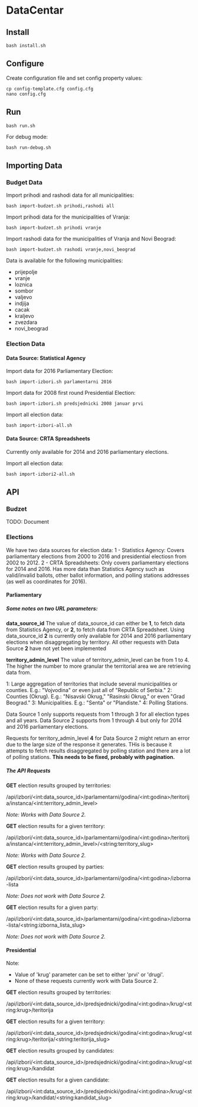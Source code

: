 # DataCentar

## Install

`bash install.sh`

## Configure
Create configuration file and set config property values:

```
cp config-template.cfg config.cfg
nano config.cfg
```

## Run
`bash run.sh`

For debug mode:

`bash run-debug.sh`

## Importing Data
### Budget Data

Import prihodi and rashodi data for all municipalities:

`bash import-budzet.sh prihodi,rashodi all`

Import prihodi data for the municipalities of Vranja:

`bash import-budzet.sh prihodi vranje`

Import rashodi data for the municipalities of Vranja and Novi Beograd:

`bash import-budzet.sh rashodi vranje,novi_beograd`

Data is available for the following municipalities:

- prijepolje
- vranje
- loznica
- sombor
- valjevo
- indjija
- cacak
- kraljevo
- zvezdara
- novi_beograd

### Election Data
#### Data Source: Statistical Agency

Import data for 2016 Parliamentary Election:

`bash import-izbori.sh parlamentarni 2016`

Import data for 2008 first round Presidential Election:

`bash import-izbori.sh predsjednicki 2008 januar prvi`

Import all election data:

`bash import-izbori-all.sh`

#### Data Source: CRTA Spreadsheets
Currently only available for 2014 and 2016 parliamentary elections.

Import all election data:

`bash import-izbori2-all.sh`


## API
### Budzet
TODO: Document

### Elections
We have two data sources for election data:
1 - Statistics Agency: Covers parliamentary elections from 2000 to 2016 and presidential electiosn from 2002 to 2012.
2 - CRTA Spreadsheets: Only covers parliamentary elections for 2014 and 2016. Has more data than Statistics Agency such as valid/invalid ballots, other ballot information, and polling stations addresses (as well as coordinates for 2016).

#### Parliamentary
##### Some notes on two URL parameters:

**data_source_id**
The value of data_source_id can either be **1**, to fetch data from Statistics Agency, or **2**, to fetch data from CRTA Spreadsheet.
Using data_source_id **2** is currently only available for 2014 and 2016 parliamentary elections when disaggregating by territory.
All other requests with Data Source **2** have not yet been implemented

**territory_admin_level**
The value of territory_admin_level can be from 1 to 4. The higher the number to more granular the territorial area we are retrieving data from.

1: Large aggregation of territories that include several municipalities or counties. E.g.: "Vojvodina" or even just all of "Republic of Serbia."
2: Counties (Okrug). E.g.: "Nisavski Okrug," "Rasinski Okrug," or even "Grad Beograd."
3: Municipalities. E.g.: "Senta" or  "Plandiste."
4: Polling Stations.

Data Source 1 only supports requests from 1 through 3 for all election types and all years.
Data Source 2 supports from 1 through 4 but only for 2014 and 2016 parliamentary elections.

Requests for territory_admin_level **4** for Data Source 2 might return an error due to the large size of the response it generates. THis is because it attempts to fetch results disaggregated by  polling station and there are a lot of polling stations.
**This needs to be fixed, probably with pagination.**

##### The API Requests

**GET** election results grouped by territories:

/api/izbori/&lt;int:data_source_id&gt;/parlamentarni/godina/&lt;int:godina&gt;/teritorija/instanca/&lt;int:territory_admin_level&gt;

_Note: Works with Data Source 2._

**GET** election results for a given territory:

/api/izbori/&lt;int:data_source_id&gt;/parlamentarni/godina/&lt;int:godina&gt;/teritorija/instanca/&lt;int:territory_admin_level&gt;/&lt;string:territory_slug&gt;

_Note: Works with Data Source 2._

**GET** election results grouped by parties:

/api/izbori/&lt;int:data_source_id&gt;/parlamentarni/godina/&lt;int:godina&gt;/izborna-lista

_Note: Does not work with Data Source 2._

**GET** election results for a given party:

/api/izbori/&lt;int:data_source_id&gt;/parlamentarni/godina/&lt;int:godina&gt;/izborna-lista/&lt;string:izborna_lista_slug&gt;

_Note: Does not work with Data Source 2._

#### Presidential
Note: 
- Value of 'krug' parameter can be set to either 'prvi' or 'drugi'.
- None of these requests currently work with Data Source 2.

**GET** election results grouped by territories:

/api/izbori/&lt;int:data_source_id&gt;/predsjednicki/godina/&lt;int:godina&gt;/krug/&lt;string:krug&gt;/teritorija

**GET** election results for a given territory:

/api/izbori/&lt;int:data_source_id&gt;/predsjednicki/godina/&lt;int:godina&gt;/krug/&lt;string:krug&gt;/teritorija/&lt;string:teritorija_slug&gt;

**GET** election results grouped by candidates:

/api/izbori/&lt;int:data_source_id&gt;/predsjednicki/godina/&lt;int:godina&gt;/krug/&lt;string:krug&gt;/kandidat

**GET** election results for a given candidate:

/api/izbori/&lt;int:data_source_id&gt;/predsjednicki/godina/&lt;int:godina&gt;/krug/&lt;string:krug&gt;/kandidat/&lt;string:kandidat_slug&gt;
